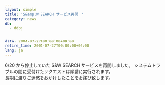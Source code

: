 ```yaml
---
layout: simple
title: 'S&amp;W SEARCH サービス再開　'
category: news
db:
  - ddbj


date: 2004-07-27T00:00:00+09:00
retire_time: 2004-07-27T00:00:00+09:00
lang: ja
---
```


6/20 から停止していた S&amp;W SEARCH サービスを再開しました。 システムトラブルの間に受付けたリクエストは順番に実行されます。<br>長期に渡りご迷惑をおかけしたことをお詫び致します。
